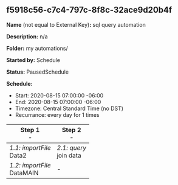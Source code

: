 ## f5918c56-c7c4-797c-8f8c-32ace9d20b4f

**Name** (not equal to External Key)**:** sql query automation

**Description:** n/a

**Folder:** my automations/

**Started by:** Schedule

**Status:** PausedSchedule

**Schedule:**

* Start: 2020-08-15 07:00:00 -06:00
* End: 2020-08-15 07:00:00 -06:00
* Timezone:  Central Standard Time (no DST)
* Recurrance: every  day for 1 times

| Step 1<br>_-_ | Step 2<br>_-_ |
| --- | --- |
| _1.1: importFile_<br>Data2 | _2.1: query_<br>join data |
| _1.2: importFile_<br>DataMAIN | - |
